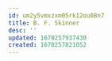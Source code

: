 ```yaml
---
id: um2y5vmxzxm05rk12ou08n7
title: B. F. Skinner
desc: ''
updated: 1670257937430
created: 1670257821052
---
```

